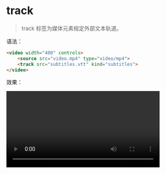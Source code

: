 # track

> track 标签为媒体元素规定外部文本轨道。

语法：

```html
<video width="400" controls>
    <source src="video.mp4" type="video/mp4">
    <track src="subtitles.vtt" kind="subtitles">
</video>
```

效果：

<video width="400" controls>
    <source src="video.mp4" type="video/mp4">
    <track src="subtitles.vtt" kind="subtitles">
</video>